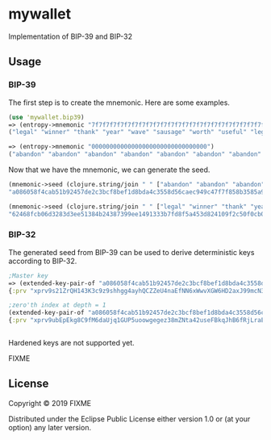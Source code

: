 # mywallet

Implementation of BIP-39 and BIP-32

## Usage

### BIP-39

The first step is to create the mnemonic. Here are some examples.
```clojure
(use 'mywallet.bip39)
=> (entropy->mnemonic "7f7f7f7f7f7f7f7f7f7f7f7f7f7f7f7f7f7f7f7f7f7f7f7f")
("legal" "winner" "thank" "year" "wave" "sausage" "worth" "useful" "legal" "winner" "thank" "year" "wave" "sausage" "worth" "useful" "legal" "will")

=> (entropy->mnemonic "00000000000000000000000000000000")
("abandon" "abandon" "abandon" "abandon" "abandon" "abandon" "abandon" "abandon" "abandon" "abandon" "abandon" "about")


```

Now that we have the mnemonic, we can generate the seed.

```clojure
(mnemonic->seed (clojure.string/join " " ["abandon" "abandon" "abandon" "abandon" "abandon" "abandon" "abandon" "abandon" "abandon" "abandon" "abandon" "about"]) "mypw") 
"a086058f4cab51b92457de2c3bcf8bef1d8bda4c3558d56caec949c47f7f858b3585a9a23dedd577952c2af3f65efdaaa1db4dff47ceea0079f5d8ec49f42e3d"

(mnemonic->seed (clojure.string/join " " ["legal" "winner" "thank" "year" "wave" "sausage" "worth" "useful" "legal" "winner" "thank" "year" "wave" "sausage" "worth" "useful" "legal" "will"]) "mypw")
"62468fcb06d3283d3ee51384b24387399ee1491333b7fd8f5a453d824109f2c50f0cb0e8bd612e50a2fdbaa755a0d1b1c9a18f75371d1a0b4d600696678a24cc"

```

### BIP-32

The generated seed from BIP-39 can be used to derive deterministic keys according to BIP-32.


```clojure
;Master key
=> (extended-key-pair-of "a086058f4cab51b92457de2c3bcf8bef1d8bda4c3558d56caec949c47f7f858b3585a9a23dedd577952c2af3f65efdaaa1db4dff47ceea0079f5d8ec49f42e3d" "m")
{:prv "xprv9s21ZrQH143K3c9z9shhgg4ayhQCZZeU4naEfNN6xWwvXGW6HD2axJ99mcN3rriNfPTgBzQUodujTQQznvYSUL8shVxtW66afjBvyxGcUjk", :pub "xpub661MyMwAqRbcG6ETFuEi3p1KXjEgy2NKS1VqTkmiWrUuQ4qEpkLqW6TdcujsQvNfDA3iP5HXvDzxu6SBSfL2MFXMfEscCRBzANHpUQbsce7"}

;zero'th index at depth = 1
(extended-key-pair-of "a086058f4cab51b92457de2c3bcf8bef1d8bda4c3558d56caec949c47f7f858b3585a9a23dedd577952c2af3f65efdaaa1db4dff47ceea0079f5d8ec49f42e3d" "m/0")
{:prv "xprv9ubEpEkg8C9fM6daUjq1GUP5uoowgegez38mZNta42useFBkqJhB6fRjLraEBNScvp6aymeCEnXX6ikvD5TPLJZNhHCMGd3tvbqdxdPjzpR", :pub "xpub68abDkHZxZhxZai3amN1dcKpTqeS67QWMG4NMmJBcNSrX3WuNr1ReTkDC91XBAeL24gBetPSpHGfYwpjHQtqFFxGScde66P6aGXudioTf4X"}



```
Hardened keys are not supported yet.


FIXME

## License

Copyright © 2019 FIXME

Distributed under the Eclipse Public License either version 1.0 or (at
your option) any later version.
